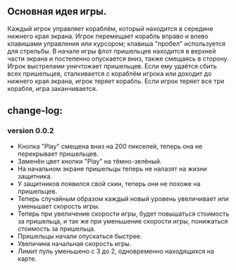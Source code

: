 ## Основная идея игры.
Каждый игрок управляет кораблём, который находится в середине нижнего края экрана. Игрок перемещает корабль вправо и 
влево клавишами управления или курсором; клавиша "пробел" используется для стрельбы. В начале игры флот пришельцев 
находится в верхней части экрана и постепенно опускается вниз, также смещаясь в сторону. Игрок выстрелами уничтожает 
пришельцев. Если ему удаётся сбить всех пришельцев, сталкивается с кораблём игрока или доходит до нижнего края экрана,
игрок теряет корабль. Если игрок теряет все три корабля, игра заканчивается.


## change-log:
### version 0.0.2
* Кнопка "Play" смещена вниз на 200 пикселей, теперь она не перекрывает пришельцев.
* Заменён цвет кнопки "Play" на тёмно-зелёный.
* На начальном экране пришельцы теперь не налазят на жизни защитника.
* У защитников появился свой скин, теперь они не похоже на пришельцев.
* Теперь случайным образом каждый новый уровень увеличивает или уменьшает скорость игры.
* Теперь при увеличение скорости игры, будет повышаться стоимость за пришельца, и так же при уменьшение скорости игры, понижаться стоимость за пришельца.
* Пришельцы начали опускаться быстрее.
* Увеличина начальная скорость игры.
* Лимит пуль уменьшено с 3 до 2, одновременно находящихся на карте.